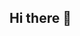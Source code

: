 ## Hi there 👋

<!--
**samanthaaustin/samanthaaustin** is a ✨ _special_ ✨ repository because its `README.md` (this file) appears on your GitHub profile.

Here are some ideas to get you started:

- 🔭 I’m currently a student at Virginia Tech studying Computer Science.
- 😄 Pronouns: She/her
- ⚡ Fun fact: I enjoy running
-->

